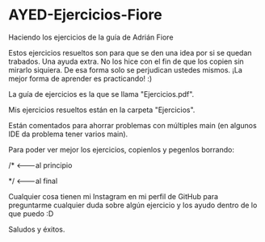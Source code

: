 # AYED-Ejercicios-Fiore
Haciendo los ejercicios de la guía de Adrián Fiore

Estos ejercicios resueltos son para que se den una idea por si se quedan trabados. Una ayuda extra. No los hice con el fin de que los copien sin mirarlo siquiera. De esa forma solo se perjudican ustedes mismos. ¡La mejor forma de aprender es practicando! :)

La guía de ejercicios es la que se llama "Ejercicios.pdf".

Mis ejercicios resueltos están en la carpeta "Ejercicios".

Están comentados para ahorrar problemas con múltiples main (en algunos IDE da problema tener varios main).

Para poder ver mejor los ejercicios, copienlos y pegenlos borrando:

/*    <---al principio

*/    <---al final

Cualquier cosa tienen mi Instagram en mi perfil de GitHub para preguntarme cualquier duda sobre algún ejercicio y los ayudo dentro de lo que puedo :D

Saludos y éxitos.
